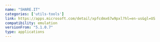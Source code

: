 ```yaml
---
name: "SHARE.IT"
categories: ['utils-tools']
link: https://apps.microsoft.com/detail/xpfcdmx67w9pxl?hl=en-us&gl=US
compatibility: emulation
versionFrom: "5.1.0.7"
type: applications
---
```


